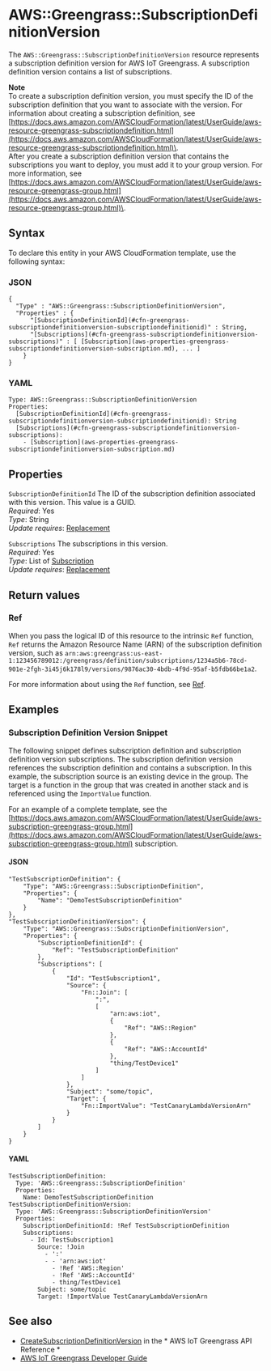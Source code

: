 # AWS::Greengrass::SubscriptionDefinitionVersion<a name="aws-resource-greengrass-subscriptiondefinitionversion"></a>

The `AWS::Greengrass::SubscriptionDefinitionVersion` resource represents a subscription definition version for AWS IoT Greengrass\. A subscription definition version contains a list of subscriptions\.

**Note**  
To create a subscription definition version, you must specify the ID of the subscription definition that you want to associate with the version\. For information about creating a subscription definition, see [https://docs.aws.amazon.com/AWSCloudFormation/latest/UserGuide/aws-resource-greengrass-subscriptiondefinition.html](https://docs.aws.amazon.com/AWSCloudFormation/latest/UserGuide/aws-resource-greengrass-subscriptiondefinition.html)\.  
After you create a subscription definition version that contains the subscriptions you want to deploy, you must add it to your group version\. For more information, see [https://docs.aws.amazon.com/AWSCloudFormation/latest/UserGuide/aws-resource-greengrass-group.html](https://docs.aws.amazon.com/AWSCloudFormation/latest/UserGuide/aws-resource-greengrass-group.html)\.

## Syntax<a name="aws-resource-greengrass-subscriptiondefinitionversion-syntax"></a>

To declare this entity in your AWS CloudFormation template, use the following syntax:

### JSON<a name="aws-resource-greengrass-subscriptiondefinitionversion-syntax.json"></a>

```
{
  "Type" : "AWS::Greengrass::SubscriptionDefinitionVersion",
  "Properties" : {
      "[SubscriptionDefinitionId](#cfn-greengrass-subscriptiondefinitionversion-subscriptiondefinitionid)" : String,
      "[Subscriptions](#cfn-greengrass-subscriptiondefinitionversion-subscriptions)" : [ [Subscription](aws-properties-greengrass-subscriptiondefinitionversion-subscription.md), ... ]
    }
}
```

### YAML<a name="aws-resource-greengrass-subscriptiondefinitionversion-syntax.yaml"></a>

```
Type: AWS::Greengrass::SubscriptionDefinitionVersion
Properties: 
  [SubscriptionDefinitionId](#cfn-greengrass-subscriptiondefinitionversion-subscriptiondefinitionid): String
  [Subscriptions](#cfn-greengrass-subscriptiondefinitionversion-subscriptions): 
    - [Subscription](aws-properties-greengrass-subscriptiondefinitionversion-subscription.md)
```

## Properties<a name="aws-resource-greengrass-subscriptiondefinitionversion-properties"></a>

`SubscriptionDefinitionId`  <a name="cfn-greengrass-subscriptiondefinitionversion-subscriptiondefinitionid"></a>
The ID of the subscription definition associated with this version\. This value is a GUID\.  
*Required*: Yes  
*Type*: String  
*Update requires*: [Replacement](https://docs.aws.amazon.com/AWSCloudFormation/latest/UserGuide/using-cfn-updating-stacks-update-behaviors.html#update-replacement)

`Subscriptions`  <a name="cfn-greengrass-subscriptiondefinitionversion-subscriptions"></a>
The subscriptions in this version\.  
*Required*: Yes  
*Type*: List of [Subscription](aws-properties-greengrass-subscriptiondefinitionversion-subscription.md)  
*Update requires*: [Replacement](https://docs.aws.amazon.com/AWSCloudFormation/latest/UserGuide/using-cfn-updating-stacks-update-behaviors.html#update-replacement)

## Return values<a name="aws-resource-greengrass-subscriptiondefinitionversion-return-values"></a>

### Ref<a name="aws-resource-greengrass-subscriptiondefinitionversion-return-values-ref"></a>

 When you pass the logical ID of this resource to the intrinsic `Ref` function, `Ref` returns the Amazon Resource Name \(ARN\) of the subscription definition version, such as `arn:aws:greengrass:us-east-1:123456789012:/greengrass/definition/subscriptions/1234a5b6-78cd-901e-2fgh-3i45j6k178l9/versions/9876ac30-4bdb-4f9d-95af-b5fdb66be1a2`\. 

For more information about using the `Ref` function, see [Ref](https://docs.aws.amazon.com/AWSCloudFormation/latest/UserGuide/intrinsic-function-reference-ref.html)\.

## Examples<a name="aws-resource-greengrass-subscriptiondefinitionversion--examples"></a>

### Subscription Definition Version Snippet<a name="aws-resource-greengrass-subscriptiondefinitionversion--examples--Subscription_Definition_Version_Snippet"></a>

The following snippet defines subscription definition and subscription definition version subscriptions\. The subscription definition version references the subscription definition and contains a subscription\. In this example, the subscription source is an existing device in the group\. The target is a function in the group that was created in another stack and is referenced using the `ImportValue` function\.

For an example of a complete template, see the [https://docs.aws.amazon.com/AWSCloudFormation/latest/UserGuide/aws-subscription-greengrass-group.html](https://docs.aws.amazon.com/AWSCloudFormation/latest/UserGuide/aws-subscription-greengrass-group.html) subscription\.

#### JSON<a name="aws-resource-greengrass-subscriptiondefinitionversion--examples--Subscription_Definition_Version_Snippet--json"></a>

```
"TestSubscriptionDefinition": {
    "Type": "AWS::Greengrass::SubscriptionDefinition",
    "Properties": {
        "Name": "DemoTestSubscriptionDefinition"
    }
},
"TestSubscriptionDefinitionVersion": {
    "Type": "AWS::Greengrass::SubscriptionDefinitionVersion",
    "Properties": {
        "SubscriptionDefinitionId": {
            "Ref": "TestSubscriptionDefinition"
        },
        "Subscriptions": [
            {
                "Id": "TestSubscription1",
                "Source": {
                    "Fn::Join": [
                        ":",
                        [
                            "arn:aws:iot",
                            {
                                "Ref": "AWS::Region"
                            },
                            {
                                "Ref": "AWS::AccountId"
                            },
                            "thing/TestDevice1"
                        ]
                    ]
                },
                "Subject": "some/topic",
                "Target": {
                    "Fn::ImportValue": "TestCanaryLambdaVersionArn"
                }
            }
        ]
    }
}
```

#### YAML<a name="aws-resource-greengrass-subscriptiondefinitionversion--examples--Subscription_Definition_Version_Snippet--yaml"></a>

```
TestSubscriptionDefinition:
  Type: 'AWS::Greengrass::SubscriptionDefinition'
  Properties:
    Name: DemoTestSubscriptionDefinition
TestSubscriptionDefinitionVersion:
  Type: 'AWS::Greengrass::SubscriptionDefinitionVersion'
  Properties:
    SubscriptionDefinitionId: !Ref TestSubscriptionDefinition
    Subscriptions:
      - Id: TestSubscription1
        Source: !Join 
          - ':'
          - - 'arn:aws:iot'
            - !Ref 'AWS::Region'
            - !Ref 'AWS::AccountId'
            - thing/TestDevice1
        Subject: some/topic
        Target: !ImportValue TestCanaryLambdaVersionArn
```

## See also<a name="aws-resource-greengrass-subscriptiondefinitionversion--seealso"></a>
+  [CreateSubscriptionDefinitionVersion](https://docs.aws.amazon.com/greengrass/latest/apireference/createsubscriptiondefinitionversion-post.html) in the * AWS IoT Greengrass API Reference * 
+  [AWS IoT Greengrass Developer Guide](https://docs.aws.amazon.com/greengrass/latest/developerguide/) 